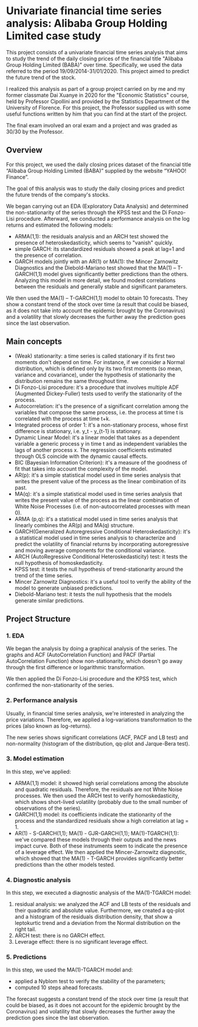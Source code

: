# Univariate financial time series analysis: Alibaba Group Holding Limited case study
This project consists of a univariate financial time series analysis that aims to study the trend of the daily closing prices of the financial title "Alibaba Group Holding Limited (BABA)" over time. Specifically, we used the data referred to the period 19/09/2014-31/01/2020. This project aimed to predict the future trend of the stock.

I realized this analysis as part of a group project carried on by me and my former classmate Dai Xuanye in 2020 for the "Economic Statistics" course, held by Professor Cipollini and provided by the Statistics Department of the University of Florence. For this project, the Professor supplied us with some useful functions written by him that you can find at the start of the project.

The final exam involved an oral exam and a project and was graded as 30/30 by the Professor.

## Overview
For this project, we used the daily closing prices dataset of the financial title “Alibaba Group Holding Limited (BABA)” supplied by the website “YAHOO! Finance”.

The goal of this analysis was to study the daily closing prices and predict the future trends of the company's stocks. 

We began carrying out an EDA (Exploratory Data Analysis) and determined the non-stationarity of the series through the KPSS test and the Di Fonzo-Lisi procedure.
Afterward, we conducted a performance analysis on the log returns and estimated the following models:

 - ARMA(1,1): the residuals analysis and an ARCH test showed the presence of heteroskedasticity, which seems to "vanish" quickly.
 - simple GARCH: its standardized residuals showed a peak at lag=1 and the presence of correlation.
 - GARCH models jointly with an AR(1) or MA(1): the Mincer Zarnowitz Diagnostics and the Diebold-Mariano test showed that the MA(1) – T-GARCH(1,1) model gives significantly better predictions than the others. Analyzing this model in more detail, we found modest correlations between the residuals and generally stable and significant parameters.

We then used the MA(1) – T-GARCH(1,1) model to obtain 10 forecasts. They show a constant trend of the stock over time (a result that could be biased, as it does not take into account the epidemic brought by the Coronavirus) and a volatility that slowly decreases the further away the prediction goes since the last observation.

## Main concepts
- (Weak) stationarity: a time series is called stationary if its first two moments don't depend on time. For instance, if we consider a Normal distribution, which is defined only by its two first moments (so mean, variance and covariance), under the hypothesis of stationarity the distribution remains the same throughout time.
- Di Fonzo-Lisi procedure: it's a procedure that involves multiple ADF (Augmented Dickey-Fuller) tests used to verify the stationarity of the process.
- Autocorrelation: it's the presence of a significant correlation among the variables that compose the same process, i.e. the process at time t is correlated with the process at time t+k.
- Integrated process of order 1: it's a non-stationary process, whose first difference is stationary, i.e. y_t - y_{t-1} is stationary.
- Dynamic Linear Model: it's a linear model that takes as a dependent variable a generic process y in time t and as independent variables the lags of another process x. The regression coefficients estimated through OLS coincide with the dynamic causal effects.
- BIC (Bayesian Information Criterion): it's a measure of the goodness of fit that takes into account the complexity of the model.
- AR(p): it's a simple statistical model used in time series analysis that writes the present value of the process as the linear combination of its past.
- MA(q): it's a simple statistical model used in time series analysis that writes the present value of the process as the linear combination of White Noise Processes (i.e. of non-autocorrelated processes with mean 0).
- ARMA (p,q):  it's a statistical model used in time series analysis that linearly combines the AR(p) and MA(q) structure.
- GARCH(Generalized Autoregressive Conditional Heteroskedasticity): it's a statistical model used in time series analysis to characterize and predict the volatility of financial returns by incorporating autoregressive and moving average components for the conditional variance.
- ARCH (AutoRegressive Conditional Heteroskedasticity) test: it tests the null hypothesis of homoskedasticity.
- KPSS test: it tests the null hypothesis of trend-stationarity around the trend of the time series.
- Mincer Zarnowitz Diagnostics: it's a useful tool to verify the ability of the model to generate unbiased predictions.
-  Diebold-Mariano test: it tests the null hypothesis that the models generate similar predictions.

## Project Structure
### 1. EDA
We began the analysis by doing a graphical analysis of the series. The graphs and ACF (AutoCorrelation Function) and PACF (Partial AutoCorrelation Function) show non-stationarity, which doesn't go away through the first difference or logarithmic transformation.

We then applied the Di Fonzo-Lisi procedure and the KPSS test, which confirmed the non-stationarity of the series. 

### 2. Performance analysis
Usually, in financial time series analysis, we're interested in analyzing the price variations. Therefore, we applied a log-variations transformation to the prices (also known as log-returns).

The new series shows significant correlations (ACF, PACF and LB test) and non-normality (histogram of the distribution, qq-plot and Jarque-Bera test).

### 3. Model estimation
In this step, we've applied:
- ARMA(1,1) model:  it showed high serial correlations among the absolute and quadratic residuals. Therefore, the residuals are not White Noise processes. We then used the ARCH test to verify homoskedasticity, which shows short-lived volatility (probably due to the small number of observations of the series).
- GARCH(1,1) model: its coefficients indicate the stationarity of the process and the standardized residuals show a high correlation at lag = 1. 
- AR(1) - S-GARCH(1,1); MA(1) - GJR-GARCH(1,1); MA(1)-TGARCH(1,1): we've compared these models through their outputs and the news impact curve. Both of these instruments seem to indicate the presence of a leverage effect. We then applied the Mincer-Zarnowitz diagnostic, which showed that the MA(1) - T-GARCH provides significantly better predictions than the other models tested.

### 4. Diagnostic analysis
In this step, we executed a diagnostic analysis of the MA(1)-TGARCH model:
1. residual analysis: we analyzed the ACF and LB tests of the residuals and their quadratic and absolute value. Furthermore, we created a qq-plot and a histogram of the residuals distribution density, that show a leptokurtic trend and a deviation from the Normal distribution on the right tail.
2. ARCH test: there is no GARCH effect.
3. Leverage effect: there is no significant leverage effect.

### 5. Predictions
In this step, we used the MA(1)-TGARCH model and:
- applied a Nyblom test to verify the stability of the parameters;
- computed 10 steps ahead forecasts.

The forecast suggests a constant trend of the stock over time (a result that could be biased, as it does not account for the epidemic brought by the Coronavirus) and volatility that slowly decreases the further away the prediction goes since the last observation.

